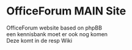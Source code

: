 # OfficeForum MAIN Site
OfficeForum website based on phpBB
<br />
een kennisbank moet er ook nog komen 
<br />
Deze komt in de resp Wiki
